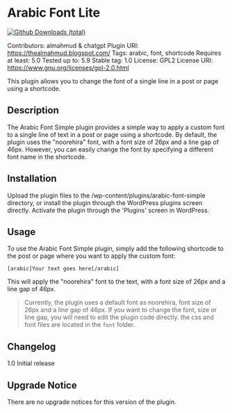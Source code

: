 Arabic Font Lite
==================

[![Github Downloads (total)](https://img.shields.io/github/downloads/almahmudbd/arabic-font-plugin-lite/total?color=blue&style=for-the-badge)](https://github.com/almahmudbd/arabic-font-plugin-lite/releases)

Contributors: almahmud & chatgpt
Plugin URI: https://thealmahmud.blogspot.com/
Tags: arabic, font, shortcode
Requires at least: 5.0
Tested up to: 5.9
Stable tag: 1.0
License: GPL2
License URI: https://www.gnu.org/licenses/gpl-2.0.html

This plugin allows you to change the font of a single line in a post or page using a shortcode.

Description
-----

The Arabic Font Simple plugin provides a simple way to apply a custom font to a single line of text in a post or page using a shortcode. By default, the plugin uses the "noorehira" font, with a font size of 26px and a line gap of 46px. However, you can easily change the font by specifying a different font name in the shortcode.

Installation
-----

Upload the plugin files to the /wp-content/plugins/arabic-font-simple directory, or install the plugin through the WordPress plugins screen directly.
Activate the plugin through the 'Plugins' screen in WordPress.

Usage
-----

To use the Arabic Font Simple plugin, simply add the following shortcode to the post or page where you want to apply the custom font:

`[arabic]Your text goes here[/arabic]`

This will apply the "noorehira" font to the text, with a font size of 26px and a line gap of 46px. 


> Currently, the plugin uses a default font as noorehira, font size of 26px and a line gap of 46px. If you want to change the font, size or line gap, you will need to edit the plugin code directly. the css and font files are located in the `font` folder.


Changelog
-----

1.0
Initial release

Upgrade Notice
-----

There are no upgrade notices for this version of the plugin.
